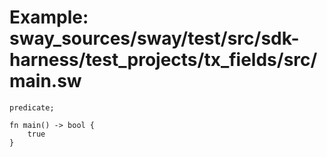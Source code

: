 # Example: sway_sources/sway/test/src/sdk-harness/test_projects/tx_fields/src/main.sw

```sway
predicate;

fn main() -> bool {
    true
}

```
